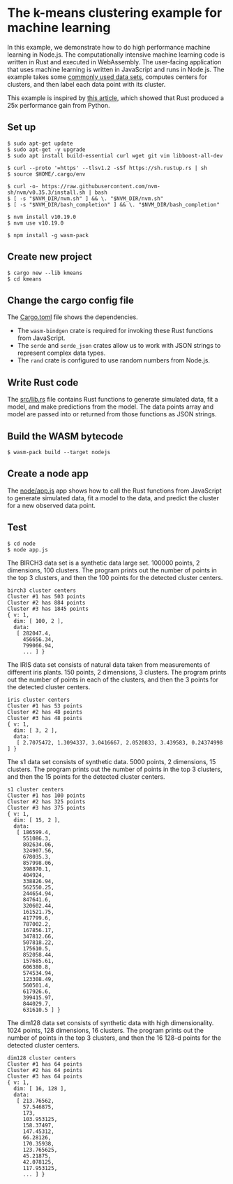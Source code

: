 # The k-means clustering example for machine learning

In this example, we demonstrate how to do high performance machine learning in Node.js. The computationally intensive machine learning code is written in Rust and executed in WebAssembly. The user-facing application that uses machine learning is written in JavaScript and runs in Node.js. The example takes some [commonly used data sets](../deps/rkm#data), computes centers for clusters, and then label each data point with its cluster.

This example is inspired by [this article](https://www.lpalmieri.com/posts/2019-12-01-taking-ml-to-production-with-rust-a-25x-speedup/), which showed that Rust produced a 25x performance gain from Python.

## Set up

```
$ sudo apt-get update
$ sudo apt-get -y upgrade
$ sudo apt install build-essential curl wget git vim libboost-all-dev

$ curl --proto '=https' --tlsv1.2 -sSf https://sh.rustup.rs | sh
$ source $HOME/.cargo/env

$ curl -o- https://raw.githubusercontent.com/nvm-sh/nvm/v0.35.3/install.sh | bash
$ [ -s "$NVM_DIR/nvm.sh" ] && \. "$NVM_DIR/nvm.sh"
$ [ -s "$NVM_DIR/bash_completion" ] && \. "$NVM_DIR/bash_completion"

$ nvm install v10.19.0
$ nvm use v10.19.0

$ npm install -g wasm-pack
```

## Create new project

```
$ cargo new --lib kmeans
$ cd kmeans
```

## Change the cargo config file

The [Cargo.toml](Cargo.toml) file shows the dependencies. 

* The `wasm-bindgen` crate is required for invoking these Rust functions from JavaScript. 
* The `serde` and `serde_json` crates allow us to work with JSON strings to represent complex data types.
* The `rand` crate is configured to use random numbers from Node.js.

## Write Rust code

The [src/lib.rs](src/lib.rs) file contains Rust functions to generate simulated data, fit a model, and make predictions from the model. The data points array and model are passed into or returned from those functions as JSON strings.

## Build the WASM bytecode

```
$ wasm-pack build --target nodejs
```

## Create a node app

The [node/app.js](node/app.js) app shows how to call the Rust functions from JavaScript to generate simulated data, fit a model to the data, and predict the cluster for a new observed data point.

## Test

```
$ cd node
$ node app.js
```

The BIRCH3 data set is a synthetic data large set. 100000 points, 2 dimensions, 100 clusters. The program prints out the number of points in the top 3 clusters, and then the 100 points for the detected cluster centers.

```
birch3 cluster centers
Cluster #1 has 503 points
Cluster #2 has 884 points
Cluster #3 has 1845 points
{ v: 1,
  dim: [ 100, 2 ],
  data:
   [ 282047.4,
     456656.34,
     799066.94,
     ... ] }
```

The IRIS data set consists of natural data taken from measurements of different iris plants. 150 points, 2 dimensions, 3 clusters. The program prints out the number of points in each of the clusters, and then the 3 points for the detected cluster centers.

```
iris cluster centers
Cluster #1 has 53 points
Cluster #2 has 48 points
Cluster #3 has 48 points
{ v: 1,
  dim: [ 3, 2 ],
  data:
   [ 2.7075472, 1.3094337, 3.0416667, 2.0520833, 3.439583, 0.24374998 ] }
```

The s1 data set consists of synthetic data. 5000 points, 2 dimensions, 15 clusters. The program prints out the number of points in the top 3 clusters, and then the 15 points for the detected cluster centers.

```
s1 cluster centers
Cluster #1 has 100 points
Cluster #2 has 325 points
Cluster #3 has 375 points
{ v: 1,
  dim: [ 15, 2 ],
  data:
   [ 186599.4,
     551086.3,
     802634.06,
     324907.56,
     678035.3,
     857998.06,
     398870.1,
     404924,
     338826.94,
     562550.25,
     244654.94,
     847641.6,
     320602.44,
     161521.75,
     417799.6,
     787002.2,
     167856.17,
     347812.66,
     507818.22,
     175610.5,
     852058.44,
     157685.61,
     606380.8,
     574534.94,
     123308.49,
     560501.4,
     617926.6,
     399415.97,
     844029.7,
     631610.5 ] }
```

The dim128 data set consists of synthetic data with high dimensionality. 1024 points, 128 dimensions, 16 clusters. The program prints out the number of points in the top 3 clusters, and then the 16 128-d points for the detected cluster centers.

```
dim128 cluster centers
Cluster #1 has 64 points
Cluster #2 has 64 points
Cluster #3 has 64 points
{ v: 1,
  dim: [ 16, 128 ],
  data:
   [ 213.76562,
     57.546875,
     173,
     103.953125,
     158.37497,
     147.45312,
     66.28126,
     170.35938,
     123.765625,
     45.21875,
     42.078125,
     117.953125,
     ... ] }
```

